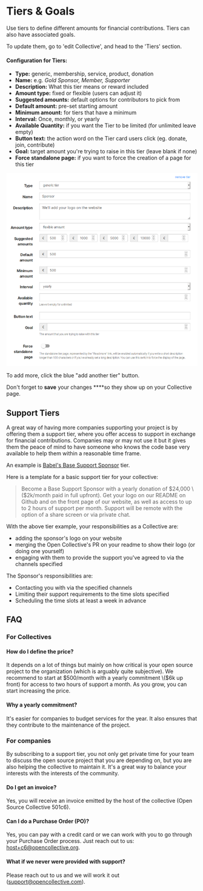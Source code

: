 # Tiers & Goals

Use tiers to define different amounts for financial contributions. Tiers can also have associated goals.

To update them, go to 'edit Collective', and head to the 'Tiers' section.

#### Configuration for Tiers:

* **Type:** generic, membership, service, product, donation
* **Name:** e.g. _Gold Sponsor, Member, Supporter_
* **Description:** What this tier means or reward included
* **Amount type:** fixed or flexible \(users can adjust it\)
* **Suggested amounts:** default options for contributors to pick from
* **Default amount:** pre-set starting amount
* **Minimum amount:** for tiers that have a minimum
* **Interval:** Once, monthly, or yearly
* **Available Quantity:** if you want the Tier to be limited \(for unlimited leave empty\)
* **Button text:** the action word on the Tier card users click \(eg. donate, join, contribute\)
* **Goal:** target amount you're trying to raise in this tier \(leave blank if none\)
* **Force standalone page:** if you want to force the creation of a page for this tier

![Tier edition](../.gitbook/assets/image%20%281%29.png)

To add more, click the blue "add another tier" button.

Don't forget to **save** your changes ****so they show up on your Collective page.

## Support Tiers

A great way of having more companies supporting your project is by offering them a support tier, where you offer access to support in exchange for financial contributions. Companies may or may not use it but it gives them the peace of mind to have someone who knows the code base very available to help them within a reasonable time frame.

An example is [Babel's Base Support Sponsor](https://opencollective.com/babel#contribute) tier.

Here is a template for a basic support tier for your collective:

> Become a Base Support Sponsor with a yearly donation of $24,000 \($2k/month paid in full upfront\). Get your logo on our README on Github and on the front page of our website, as well as access to up to 2 hours of support per month. Support will be remote with the option of a share screen or via private chat.

With the above tier example, your responsibilities as a Collective are:

* adding the sponsor's logo on your website
* merging the Open Collective's PR on your readme to show their logo \(or doing one yourself\)
* engaging with them to provide the support you've agreed to via the channels specified

The Sponsor's responsibilities are:

* Contacting you with via the specified channels 
* Limiting their support requirements to the time slots specified
* Scheduling the time slots at least a week in advance

## FAQ

### For Collectives

#### How do I define the price?

It depends on a lot of things but mainly on how critical is your open source project to the organization \(which is arguably quite subjective\). We recommend to start at $500/month with a yearly commitment \($6k up front\) for access to two hours of support a month. As you grow, you can start increasing the price.

#### Why a yearly commitment?

It's easier for companies to budget services for the year. It also ensures that they contribute to the maintenance of the project.

### For companies

By subscribing to a support tier, you not only get private time for your team to discuss the open source project that you are depending on, but you are also helping the collective to maintain it. It's a great way to balance your interests with the interests of the community.

#### Do I get an invoice?

Yes, you will receive an invoice emitted by the host of the collective \(Open Source Collective 501c6\).

#### Can I do a Purchase Order \(PO\)?

Yes, you can pay with a credit card or we can work with you to go through your Purchase Order process. Just reach out to us: host+c6@opencollective.org.

#### What if we never were provided with support?

Please reach out to us and we will work it out \(support@opencollective.com\).

